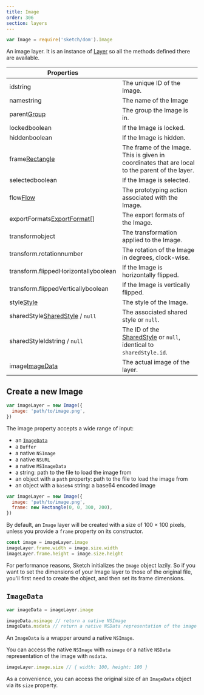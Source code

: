 ```yaml
---
title: Image
order: 306
section: layers
---
```


```javascript
var Image = require('sketch/dom').Image
```

An image layer. It is an instance of [Layer](#layer) so all the methods defined there are available.

| Properties |  |
| --- | --- |
| id<span class="arg-type">string</span> | The unique ID of the Image. |
| name<span class="arg-type">string</span> | The name of the Image |
| parent<span class="arg-type">[Group](#group)</span> | The group the Image is in. |
| locked<span class="arg-type">boolean</span> | If the Image is locked. |
| hidden<span class="arg-type">boolean</span> | If the Image is hidden. |
| frame<span class="arg-type">[Rectangle](#rectangle)</span> | The frame of the Image. This is given in coordinates that are local to the parent of the layer. |
| selected<span class="arg-type">boolean</span> | If the Image is selected. |
| flow<span class="arg-type">[Flow](#flow)</span> | The prototyping action associated with the Image. |
| exportFormats<span class="arg-type">[ExportFormat](#export-format)[]</span> | The export formats of the Image. |
| transform<span class="arg-type">object</span> | The transformation applied to the Image. |
| transform.rotation<span class="arg-type">number</span> | The rotation of the Image in degrees, clock-wise. |
| transform.flippedHorizontally<span class="arg-type">boolean</span> | If the Image is horizontally flipped. |
| transform.flippedVertically<span class="arg-type">boolean</span> | If the Image is vertically flipped. |
| style<span class="arg-type">[Style](#style)</span> | The style of the Image. |
| sharedStyle<span class="arg-type">[SharedStyle](#shared-style) / `null`</span> | The associated shared style or `null`. |
| sharedStyleId<span class="arg-type">string / `null`</span> | The ID of the [SharedStyle](#shared-style) or `null`, identical to `sharedStyle.id`. |
| image<span class="arg-type">[ImageData](#imagedata)</span> | The actual image of the layer. |

## Create a new Image

```javascript
var imageLayer = new Image({
  image: 'path/to/image.png',
})
```

The image property accepts a wide range of input:

- an [`ImageData`](#imagedata)
- a `Buffer`
- a native `NSImage`
- a native `NSURL`
- a native `MSImageData`
- a string: path to the file to load the image from
- an object with a `path` property: path to the file to load the image from
- an object with a `base64` string: a base64 encoded image

```javascript
var imageLayer = new Image({
  image: 'path/to/image.png',
  frame: new Rectangle(0, 0, 300, 200),
})
```

By default, an `Image` layer will be created with a size of 100 × 100 pixels, unless you provide a `frame` property on its constructor.

```javascript
const image = imageLayer.image
imageLayer.frame.width = image.size.width
imageLayer.frame.height = image.size.height
```

For performance reasons, Sketch initializes the `Image` object lazily. So if you want to set the dimensions of your Image layer to those of the original file, you'll first need to create the object, and then set its frame dimensions.

## `ImageData`

```javascript
var imageData = imageLayer.image

imageData.nsimage // return a native NSImage
imageData.nsdata // return a native NSData representation of the image
```

An `ImageData` is a wrapper around a native `NSImage`.

You can access the native `NSImage` with `nsimage` or a native `NSData` representation of the image with `nsdata`.

```javascript
imageLayer.image.size // { width: 100, height: 100 }
```

As a convenience, you can access the original size of an `ImageData` object via its `size` property.
